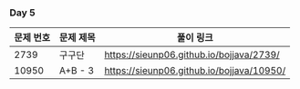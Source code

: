 ### Day 5

|문제 번호|문제 제목|풀이 링크|
|--|--|--|
|2739|구구단|https://sieunp06.github.io/bojjava/2739/|
|10950|A+B - 3|https://sieunp06.github.io/bojjava/10950/|
